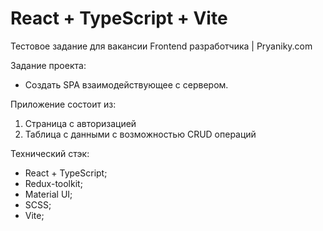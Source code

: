 # React + TypeScript + Vite

Тестовое задание для вакансии Frontend разработчика | Pryaniky.com

Задание проекта:

- Создать SPA взаимодействующее с сервером.

Приложение состоит из:

1. Страница с авторизацией
2. Таблица с данными с возможностью CRUD операций

Технический стэк:

- React + TypeScript;
- Redux-toolkit;
- Material UI;
- SCSS;
- Vite;

